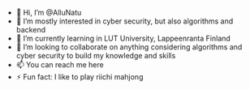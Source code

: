 - 👋 Hi, I’m @AlluNatu
- 👀 I’m mostly interested in cyber security, but also algorithms and backend
- 🌱 I’m currently learning in LUT University, Lappeenranta Finland
- 💞️ I’m looking to collaborate on anything considering algorithms and cyber security to build my knowledge and skills
- 📫 You can reach me here
- ⚡ Fun fact: I like to play riichi mahjong

<!---
AlluNatu/AlluNatu is a ✨ special ✨ repository because its `README.md` (this file) appears on your GitHub profile.
You can click the Preview link to take a look at your changes.
--->
